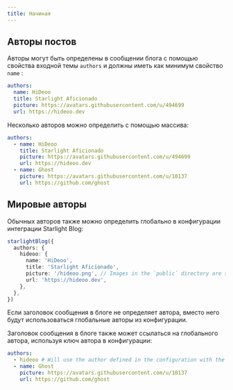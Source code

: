 ```yaml
---
title: Начиная
---
```


## Авторы постов

Авторы могут быть определены в сообщении блога с помощью свойства входной темы `authors` и должны иметь как минимум свойство `name` :

```yaml
authors:
  name: HiDeoo
  title: Starlight Aficionado
  picture: https://avatars.githubusercontent.com/u/494699
  url: https://hideoo.dev
```

Несколько авторов можно определить с помощью массива:

```yaml
authors:
  - name: HiDeoo
    title: Starlight Aficionado
    picture: https://avatars.githubusercontent.com/u/494699
    url: https://hideoo.dev
  - name: Ghost
    picture: https://avatars.githubusercontent.com/u/10137
    url: https://github.com/ghost
```

## Мировые авторы

Обычных авторов также можно определить глобально в конфигурации интеграции Starlight Blog:

```ts
starlightBlog({
  authors: {
    hideoo: {
      name: 'HiDeoo',
      title: 'Starlight Aficionado',
      picture: '/hideoo.png', // Images in the `public` directory are supported.
      url: 'https://hideoo.dev',
    },
  },
})
```

Если заголовок сообщения в блоге не определяет автора, вместо него будут использоваться глобальные авторы из конфигурации.

Заголовок сообщения в блоге также может ссылаться на глобального автора, используя ключ автора в конфигурации:

```yaml
authors:
  - hideoo # Will use the author defined in the configuration with the `hideoo` key.
  - name: Ghost
    picture: https://avatars.githubusercontent.com/u/10137
    url: https://github.com/ghost
```
